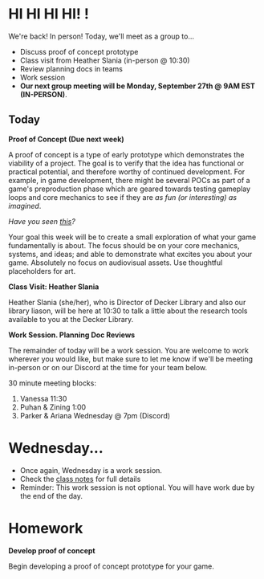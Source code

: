 # HI HI HI HI! !
We're back! In person! Today, we'll meet as a group to...
- Discuss proof of concept prototype
- Class visit from Heather Slania (in-person @ 10:30)
- Review planning docs in teams
- Work session
- __Our next group meeting will be Monday, September 27th @ 9AM EST (IN-PERSON)__. 

## Today

__Proof of Concept (Due next week)__

A proof of concept is a type of early prototype which demonstrates the viability of a project. The goal is to verify that the idea has functional or practical potential, and therefore worthy of continued development. For example, in game development, there might be several POCs as part of a game's preproduction phase which are geared towards testing gameplay loops and core mechanics to see if they are *as fun (or interesting) as imagined*.

*Have you seen [this](https://www.youtube.com/watch?v=0IJMXW0_dcU)?*

Your goal this week will be to create a small exploration of what your game fundamentally is about. The focus should be on your core mechanics, systems, and ideas; and able to demonstrate what excites you about your game. Absolutely no focus on audiovisual assets. Use thoughtful placeholders for art.

__Class Visit: Heather Slania__

Heather Slania (she/her), who is Director of Decker Library and also our library liason, will be here at 10:30 to talk a little about the research tools available to you at the Decker Library.

__Work Session. Planning Doc Reviews__

The remainder of today will be a work session. You are welcome to work wherever you would like, but make sure to let me know if we'll be meeting in-person or on our Discord at the time for your team below.

30 minute meeting blocks:
1. Vanessa 11:30
2. Puhan & Zining 1:00
3. Parker & Ariana Wednesday @ 7pm (Discord)

# Wednesday...
- Once again, Wednesday is a work session. 
- Check the [class notes](week4w.md) for full details
- Reminder: This work session is not optional. You will have work due by the end of the day.

# Homework
__Develop proof of concept__

Begin developing a proof of concept prototype for your game.
